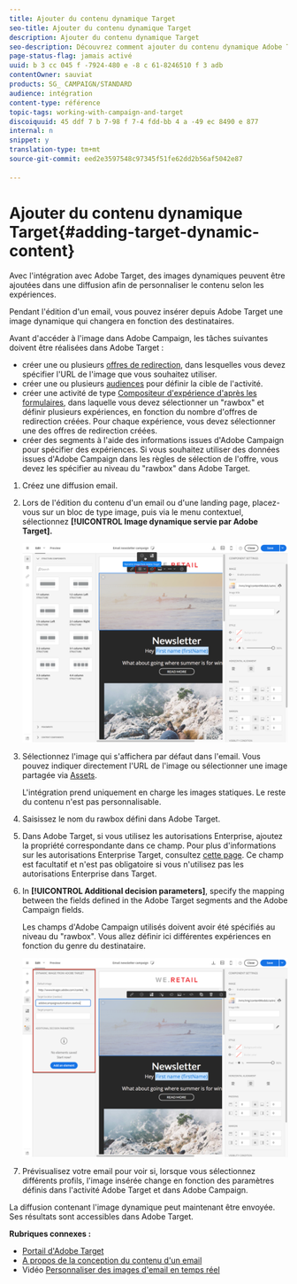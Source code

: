 ```yaml
---
title: Ajouter du contenu dynamique Target
seo-title: Ajouter du contenu dynamique Target
description: Ajouter du contenu dynamique Target
seo-description: Découvrez comment ajouter du contenu dynamique Adobe Target dans une de vos diffusions Adobe Campaign.
page-status-flag: jamais activé
uuid: b 3 cc 045 f -7924-480 e -8 c 61-8246510 f 3 adb
contentOwner: sauviat
products: SG_ CAMPAIGN/STANDARD
audience: intégration
content-type: référence
topic-tags: working-with-campaign-and-target
discoiquuid: 45 ddf 7 b 7-98 f 7-4 fdd-bb 4 a -49 ec 8490 e 877
internal: n
snippet: y
translation-type: tm+mt
source-git-commit: eed2e3597548c97345f51fe62dd2b56af5042e87

---
```



# Ajouter du contenu dynamique Target{#adding-target-dynamic-content}

Avec l'intégration avec Adobe Target, des images dynamiques peuvent être ajoutées dans une diffusion afin de personnaliser le contenu selon les expériences.

Pendant l'édition d'un email, vous pouvez insérer depuis Adobe Target une image dynamique qui changera en fonction des destinataires.

Avant d'accéder à l'image dans Adobe Campaign, les tâches suivantes doivent être réalisées dans Adobe Target :

* créer une ou plusieurs [offres de redirection](https://docs.adobe.com/content/help/en/target/using/experiences/offers/offer-redirect.html), dans lesquelles vous devez spécifier l'URL de l'image que vous souhaitez utiliser.
* créer une ou plusieurs [audiences](https://marketing.adobe.com/resources/help/en_US/target/ov/c_about_segments.html) pour définir la cible de l'activité.
* créer une activité de type [Compositeur d'expérience d'après les formulaires](https://marketing.adobe.com/resources/help/en_US/target/target/t_form_experience_composer.html), dans laquelle vous devez sélectionner un "rawbox" et définir plusieurs expériences, en fonction du nombre d'offres de redirection créées. Pour chaque expérience, vous devez sélectionner une des offres de redirection créées.
* créer des segments à l'aide des informations issues d'Adobe Campaign pour spécifier des expériences. Si vous souhaitez utiliser des données issues d'Adobe Campaign dans les règles de sélection de l'offre, vous devez les spécifier au niveau du "rawbox" dans Adobe Target.

1. Créez une diffusion email.
1. Lors de l'édition du contenu d'un email ou d'une landing page, placez-vous sur un bloc de type image, puis via le menu contextuel, sélectionnez **[!UICONTROL Image dynamique servie par Adobe Target].**

   ![](assets/tar_insert_dynamic_image.png)

1. Sélectionnez l'image qui s'affichera par défaut dans l'email. Vous pouvez indiquer directement l'URL de l'image ou sélectionner une image partagée via [Assets](../../integrating/using/working-with-campaign-and-assets-core-service.md).

   L'intégration prend uniquement en charge les images statiques. Le reste du contenu n'est pas personnalisable.

1. Saisissez le nom du rawbox défini dans Adobe Target.
1. Dans Adobe Target, si vous utilisez les autorisations Enterprise, ajoutez la propriété correspondante dans ce champ. Pour plus d'informations sur les autorisations Enterprise Target, consultez [cette page](https://marketing.adobe.com/resources/help/en_US/target/target/properties-overview.html). Ce champ est facultatif et n'est pas obligatoire si vous n'utilisez pas les autorisations Enterprise dans Target.
1. In **[!UICONTROL Additional decision parameters]**, specify the mapping between the fields defined in the Adobe Target segments and the Adobe Campaign fields.

   Les champs d'Adobe Campaign utilisés doivent avoir été spécifiés au niveau du "rawbox". Vous allez définir ici différentes expériences en fonction du genre du destinataire.

   ![](assets/tar_additional_decisionning_parameters.png)

1. Prévisualisez votre email pour voir si, lorsque vous sélectionnez différents profils, l'image insérée change en fonction des paramètres définis dans l'activité Adobe Target et dans Adobe Campaign.

La diffusion contenant l'image dynamique peut maintenant être envoyée. Ses résultats sont accessibles dans Adobe Target.

**Rubriques connexes :**

* [Portail d'Adobe Target](https://marketing.adobe.com/resources/help/en_US/target/a4t/c_campaign_and_target.html)
* [A propos de la conception du contenu d'un email](../../designing/using/about-email-content-design.md)
* Vidéo [Personnaliser des images d'email en temps réel](https://helpx.adobe.com/marketing-cloud/how-to/email-marketing.html)

